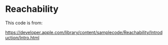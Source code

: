 # Reachability

This code is from: 

https://developer.apple.com/library/content/samplecode/Reachability/Introduction/Intro.html

